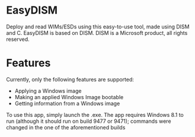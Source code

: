 # EasyDISM
Deploy and read WIMs/ESDs using this easy-to-use tool, made using DISM and C.
EasyDISM is based on DISM. DISM is a Microsoft product, all rights reserved.

# Features
Currently, only the following features are supported:
- Applying a Windows image
- Making an applied Windows Image bootable
- Getting information from a Windows image

To use this app, simply launch the .exe.
The app requires Windows 8.1 to run (although it should run on build 9477 or 9471); commands were changed in the one of the aforementioned builds
